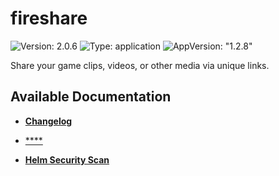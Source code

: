 # fireshare

![Version: 2.0.6](https://img.shields.io/badge/Version-2.0.6-informational?style=flat-square) ![Type: application](https://img.shields.io/badge/Type-application-informational?style=flat-square) ![AppVersion: "1.2.8"](https://img.shields.io/badge/AppVersion-"1.2.8"-informational?style=flat-square)

Share your game clips, videos, or other media via unique links.

## Available Documentation

- [**Changelog**](CHANGELOG)

- [****](container-security)

- [**Helm Security Scan**](helm-security)

